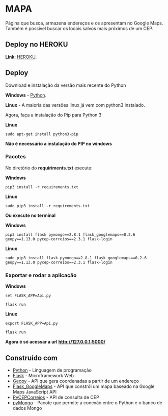 # MAPA

Página que busca, armazena endereços e os apresentam no Google Maps. Também é possível buscar os locais salvos mais próximos de um CEP.

## Deploy no HEROKU

**Link**: [HEROKU](mapacultural.herokuapp.com/).

## Deploy

Download e instalação da versão mais recente do Python

**Windows** - [Python](https://www.python.org/downloads/).

**Linux** - A maioria das versões linux já vem com python3 instalado.

Agora, faça a instalação do Pip para Python 3

**Linux**
```
sudo apt-get install python3-pip
```

**Não é necessário a instalação do PIP no windows**

### Pacotes

No diretório do **requiriments.txt** execute:

**Windows**
```
pip3 install -r requirements.txt
```

**Linux**
```
sudo pip3 install -r requirements.txt
```

**Ou execute no terminal**

**Windows**
```
pip3 install flask pymongo==2.8.1 flask_googlemaps==0.2.6 geopy==1.13.0 pycep-correios==2.3.1 flask-login
```
**Linux**
```
sudo pip3 install flask pymongo==2.8.1 flask_googlemaps==0.2.6 geopy==1.13.0 pycep-correios==2.3.1 flask-login
```
### Exportar e rodar a aplicação

**Windows**
```
set FLASK_APP=Api.py
```
```
flask run
```
**Linux**
```
export FLASK_APP=Api.py
```
```
flask run
```

**Agora é só acessar a url http://127.0.0.1:5000/**


## Construído com
* [Python](https://python.org/) - Linguagem de programação
* [Flask](http://flask.pocoo.org/) - Microframework Web
* [Geopy](http://geopy.readthedocs.io) - API que gera coordenadas a partir de um endereço
* [Flask_GoogleMaps](https://github.com/rochacbruno/Flask-GoogleMaps) - API que constrói um mapa baseado na Google Maps JavaScript API
* [PyCEPCorreios](https://pycep-correios.readthedocs.io/) - API de consulta de CEP
* [pyMongo](https://api.mongodb.com/python/current/) - Pacote que permite a conexão entre o Python e o banco de dados Mongo